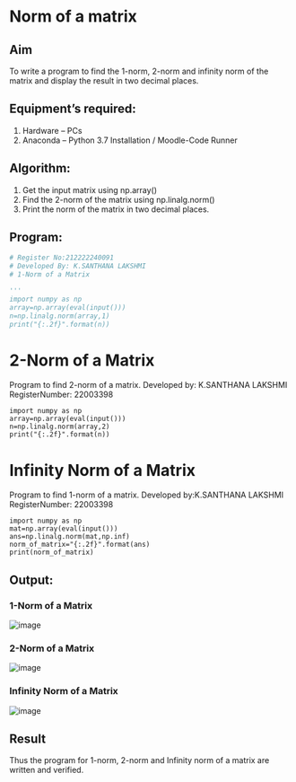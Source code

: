 # Norm of a matrix
## Aim
To write a program to find the 1-norm, 2-norm and infinity norm of the matrix and display the result in two decimal places.
## Equipment’s required:
1.	Hardware – PCs
2.	Anaconda – Python 3.7 Installation / Moodle-Code Runner
## Algorithm:
1. Get the input matrix using np.array()   
2. Find the 2-norm of the matrix using np.linalg.norm()
3. Print the norm of the matrix in two decimal places.
## Program:
```Python
# Register No:212222240091
# Developed By: K.SANTHANA LAKSHMI
# 1-Norm of a Matrix

'''
import numpy as np
array=np.array(eval(input()))
n=np.linalg.norm(array,1)
print("{:.2f}".format(n))
```


# 2-Norm of a Matrix

Program to find 2-norm of a matrix.
Developed by: K.SANTHANA LAKSHMI
RegisterNumber: 22003398
```
import numpy as np
array=np.array(eval(input()))
n=np.linalg.norm(array,2)
print("{:.2f}".format(n))
```

# Infinity Norm of a Matrix


Program to find 1-norm of a matrix.
Developed by:K.SANTHANA LAKSHMI
RegisterNumber: 22003398
```
import numpy as np
mat=np.array(eval(input()))
ans=np.linalg.norm(mat,np.inf)
norm_of_matrix="{:.2f}".format(ans)
print(norm_of_matrix)

```
## Output:
### 1-Norm of a Matrix
![image](https://github.com/santhanalakshmi04/Norm-of-a-matrix/assets/119475762/7c9bcfb9-2765-4d91-9ed6-142eae013e33)


### 2-Norm of a Matrix
![image](https://github.com/santhanalakshmi04/Norm-of-a-matrix/assets/119475762/3f65c807-82de-4b7f-b838-1fa8e4f91c87)



### Infinity Norm of a Matrix

![image](https://github.com/santhanalakshmi04/Norm-of-a-matrix/assets/119475762/1dd2011b-d141-466d-8336-da6612488c5f)

## Result
Thus the program for 1-norm, 2-norm and Infinity norm of a matrix are written and verified.
